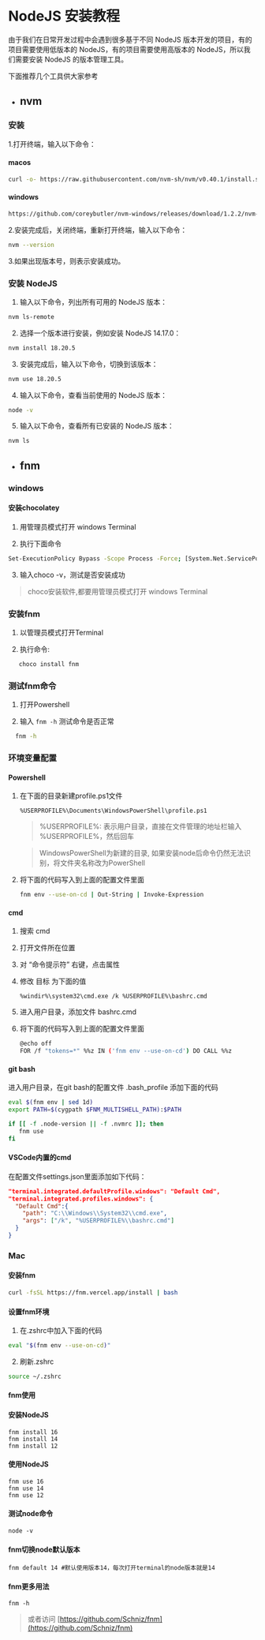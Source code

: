# NodeJS 安装教程

由于我们在日常开发过程中会遇到很多基于不同 NodeJS 版本开发的项目，有的项目需要使用低版本的 NodeJS，有的项目需要使用高版本的 NodeJS，所以我们需要安装 NodeJS 的版本管理工具。

下面推荐几个工具供大家参考

- ## nvm

### 安装

1.打开终端，输入以下命令：

#### macos

```bash
curl -o- https://raw.githubusercontent.com/nvm-sh/nvm/v0.40.1/install.sh | bash
```

#### windows

```bash
https://github.com/coreybutler/nvm-windows/releases/download/1.2.2/nvm-setup.exe
```

2.安装完成后，关闭终端，重新打开终端，输入以下命令：

```bash
nvm --version
```

3.如果出现版本号，则表示安装成功。

### 安装 NodeJS

1. 输入以下命令，列出所有可用的 NodeJS 版本：

```bash
nvm ls-remote
```

2. 选择一个版本进行安装，例如安装 NodeJS 14.17.0：

```bash
nvm install 18.20.5
```

3. 安装完成后，输入以下命令，切换到该版本：

```bash
nvm use 18.20.5
```

4. 输入以下命令，查看当前使用的 NodeJS 版本：

```bash
node -v
```

5. 输入以下命令，查看所有已安装的 NodeJS 版本：

```bash
nvm ls
```

- ## fnm

### windows

#### 安装chocolatey

1. 用管理员模式打开 windows Terminal

2. 执行下面命令

```bash
Set-ExecutionPolicy Bypass -Scope Process -Force; [System.Net.ServicePointManager]::SecurityProtocol = [System.Net.ServicePointManager]::SecurityProtocol -bor 3072; iex ((New-Object System.Net.WebClient).DownloadString('https://community.chocolatey.org/install.ps1'))
```

3. 输入choco -v，测试是否安装成功

> choco安装软件,都要用管理员模式打开 windows Terminal

### 安装fnm

1. 以管理员模式打开Terminal

2. 执行命令:

```bash
   choco install fnm
```

### 测试fnm命令

1. 打开Powershell

2. 输入 `fnm -h` 测试命令是否正常

```bash
  fnm -h
```

### 环境变量配置

#### Powershell

1. 在下面的目录新建profile.ps1文件

   ```other
   %USERPROFILE%\Documents\WindowsPowerShell\profile.ps1
   ```

   > %USERPROFILE%: 表示用户目录，直接在文件管理的地址栏输入 %USERPROFILE%，然后回车

   > WindowsPowerShell为新建的目录, 如果安装node后命令仍然无法识别，将文件夹名称改为PowerShell

2. 将下面的代码写入到上面的配置文件里面

   ```bash
   fnm env --use-on-cd | Out-String | Invoke-Expression
   ```

#### cmd

1. 搜索 cmd
2. 打开文件所在位置
3. 对 “命令提示符” 右键，点击属性
4. 修改 目标 为下面的值

   ```other
   %windir%\system32\cmd.exe /k %USERPROFILE%\bashrc.cmd
   ```

5. 进入用户目录，添加文件 bashrc.cmd
6. 将下面的代码写入到上面的配置文件里面

   ```bash
   @echo off
   FOR /f "tokens=*" %%z IN ('fnm env --use-on-cd') DO CALL %%z
   ```

#### git bash

进入用户目录，在git bash的配置文件 .bash_profile 添加下面的代码

```bash
eval $(fnm env | sed 1d)
export PATH=$(cygpath $FNM_MULTISHELL_PATH):$PATH

if [[ -f .node-version || -f .nvmrc ]]; then
   fnm use
fi
```

#### VSCode内置的cmd

在配置文件settings.json里面添加如下代码：

```json
"terminal.integrated.defaultProfile.windows": "Default Cmd",
"terminal.integrated.profiles.windows": {
  "Default Cmd":{
    "path": "C:\\Windows\\System32\\cmd.exe",
    "args": ["/k", "%USERPROFILE%\\bashrc.cmd"]
  }
}
```

### Mac

#### 安装fnm

```bash
curl -fsSL https://fnm.vercel.app/install | bash
```

#### 设置fnm环境

1. 在.zshrc中加入下面的代码

```bash
eval "$(fnm env --use-on-cd)"
```

2. 刷新.zshrc

```bash
source ~/.zshrc
```

#### fnm使用

#### 安装NodeJS

```other
fnm install 16
fnm install 14
fnm install 12
```

#### 使用NodeJS

```other
fnm use 16
fnm use 14
fnm use 12
```

#### 测试node命令

```other
node -v
```

#### fnm切换node默认版本

```other
fnm default 14 #默认使用版本14，每次打开terminal的node版本就是14
```

#### fnm更多用法

```other
fnm -h
```

> 或者访问 [https://github.com/Schniz/fnm](https://github.com/Schniz/fnm)
